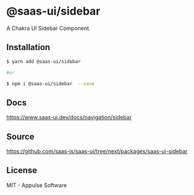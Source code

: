 # @saas-ui/sidebar

A Chakra UI Sidebar Component.

## Installation

```sh
$ yarn add @saas-ui/sidebar

#or

$ npm i @saas-ui/sidebar  --save
```

## Docs

https://www.saas-ui.dev/docs/navigation/sidebar

## Source

https://github.com/saas-js/saas-ui/tree/next/packages/saas-ui-sidebar

## License

MIT - Appulse Software
